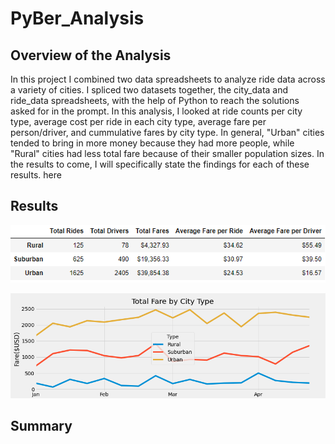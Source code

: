 # PyBer_Analysis

## Overview of the Analysis
In this project I combined two data spreadsheets to analyze ride data across a variety of cities. I spliced two datasets together, the city_data and ride_data spreadsheets, with the help of Python to reach the solutions asked for in the prompt. In this analysis, I looked at ride counts per city type, average cost per ride in each city type, average fare per person/driver, and cummulative fares by city type. In general, "Urban" cities tended to bring in more money because they had more people, while "Rural" cities had less total fare because of their smaller population sizes. In the results to come, I will specifically state the findings for each of these results.
here
## Results

![PyBer_Summary_df](Analysis/PyBer_Summary_df.PNG)

![PyBer_fare_summary](Analysis/PyBer_fare_summary.PNG)

## Summary
